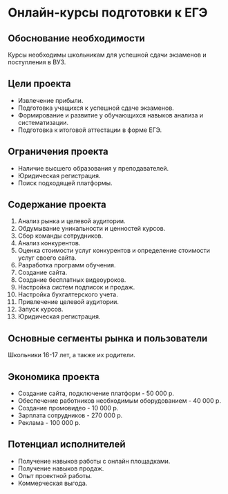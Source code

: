 <h1>Онлайн-курсы подготовки к ЕГЭ</h1>
<h2>Обоснование необходимости</h2>
<p>Курсы необходимы школьникам для успешной сдачи экзаменов и поступления в ВУЗ.</p>
<h2>Цели проекта</h2>
<ul>
  <li>Извлечение прибыли.</li>
  <li>Подготовка учащихся к успешной сдаче экзаменов.</li>
  <li>Формирование и развитие у обучающихся навыков анализа и систематизации.</li>
  <li>Подготовка к итоговой аттестации в форме ЕГЭ.</li>
 </ul>
<h2>Ограничения проекта</h2>
<ul>
  <li>Наличие высшего образования у преподавателей.</li>
  <li>Юридическая регистрация.</li>
  <li>Поиск подходящей платформы.</li>
 </ul>
<h2>Содержание проекта</h2>
<ol>
  <li>Анализ рынка и целевой аудитории.</li>
  <li>Обдумывание уникальности и ценностей курсов.</li>
  <li>Сбор команды сотрудников.</li>
  <li>Анализ конкурентов.</li>
  <li>Оценка стоимости услуг конкурентов и определение стоимости услуг своего сайта.</li>
  <li>Разработка программ обучения.</li>
  <li>Создание сайта.</li>
  <li>Создание бесплатных видеоуроков.</li>
  <li>Настройка систем подписок и продаж.</li>
  <li>Настройка бухгалтерского учета.</li>
  <li>Привлечение целевой аудитории.</li>
  <li>Запуск курсов.</li>
  <li>Юридическая регистрация.</li>
</ol>
<h2>Основные сегменты рынка и пользователи</h2>
<p>Школьники 16-17 лет, а также их родители.</p>
<h2>Экономика проекта</h2>
<ul>
  <li>Создание сайта, подключение платформ - 50 000 р.</li>
  <li>Обеспечение работников необходимым оборудованием - 40 000 р.</li>
  <li>Создание промовидео - 10 000 р.</li>
  <li>Зарплата сотрудников - 270 000 р.</li>
  <li>Реклама - 100 000 р.</li>
 </ul>
<h2>Потенциал исполнителей</h2>
<ul>
  <li>Получение навыков работы с онлайн площадками.</li>
  <li>Получение навыков продаж.</li>
  <li>Опыт проектной работы.</li>
  <li>Коммерческая выгода.</li>
 </ul>
